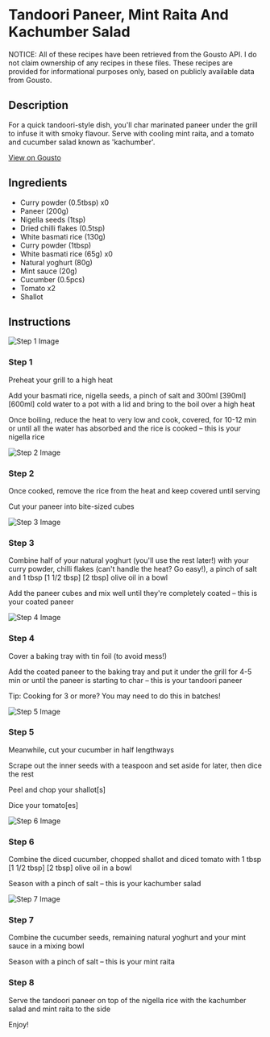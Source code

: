 # Tandoori Paneer, Mint Raita And Kachumber Salad

NOTICE: All of these recipes have been retrieved from the Gousto API. I do not claim ownership of any recipes in these files. These recipes are provided for informational purposes only, based on publicly available data from Gousto.

## Description

For a quick tandoori-style dish, you'll char marinated paneer under the grill to infuse it with smoky flavour. Serve with cooling mint raita, and a tomato and cucumber salad known as 'kachumber'.

[View on Gousto](https://www.gousto.co.uk/recipes/cookbook/tandoori-paneer-mint-raita-and-kachumber-salad)

## Ingredients

- Curry powder (0.5tbsp) x0
- Paneer (200g)
- Nigella seeds (1tsp)
- Dried chilli flakes (0.5tsp)
- White basmati rice (130g)
- Curry powder (1tbsp)
- White basmati rice (65g) x0
- Natural yoghurt (80g)
- Mint sauce (20g)
- Cucumber (0.5pcs)
- Tomato x2
- Shallot

## Instructions

![Step 1 Image](https://production-media.gousto.co.uk/cms/recipe-step-image/step-1-1651599086055-x200.jpg)

### Step 1

Preheat your grill to a high heat

Add your basmati rice, nigella seeds, a pinch of salt and 300ml<span class="text-danger"> <span class="text-purple">[390ml]</span> [600ml]</span> cold water to a pot with a lid and bring to the boil over a high heat

Once boiling, reduce the heat to very low and cook, covered, for 10-12 min or until all the water has absorbed and the rice is cooked – this is your nigella rice

![Step 2 Image](https://production-media.gousto.co.uk/cms/recipe-step-image/step-2-1651599108338-x200.jpg)

### Step 2

Once cooked, remove the rice from the heat and keep covered until serving

Cut your paneer into bite-sized cubes

![Step 3 Image](https://production-media.gousto.co.uk/cms/recipe-step-image/step-3-1651599118638-x200.jpg)

### Step 3

Combine half of your natural yoghurt (you'll use the rest later!) with your curry powder, chilli flakes (can't handle the heat? Go easy!), a pinch of salt and 1 tbsp <span class="text-purple">[1 1/2 tbsp</span>] <span class="text-danger">[2 tbsp]</span> olive oil in a bowl

Add the paneer cubes and mix well until they're completely coated – this is your coated paneer

![Step 4 Image](https://production-media.gousto.co.uk/cms/recipe-step-image/step-4-1651599124766-x200.jpg)

### Step 4

Cover a baking tray with tin foil (to avoid mess!)

Add the coated paneer to the baking tray and put it under the grill for<span class="text-danger"> </span>4-5 min or until the paneer is starting to char – this is your tandoori paneer

Tip: Cooking for 3 or more? You may need to do this in batches!

![Step 5 Image](https://production-media.gousto.co.uk/cms/recipe-step-image/step-5-1651599135052-x200.jpg)

### Step 5

Meanwhile, cut your cucumber in half lengthways

Scrape out the inner seeds with a teaspoon and set aside for later, then dice the rest

Peel and chop your shallot[s]

Dice your tomato[es]

![Step 6 Image](https://production-media.gousto.co.uk/cms/recipe-step-image/step-6-1651599243227-x200.jpg)

### Step 6

Combine the diced cucumber, chopped shallot and diced tomato with 1 tbsp <span class="text-purple">[1 1/2 tbsp]<span class="text-danger"> </span>[2 tbsp]</span> olive oil in a bowl

Season with a pinch of salt – this is your kachumber salad

![Step 7 Image](https://production-media.gousto.co.uk/cms/recipe-step-image/step-7-1651599251815-x200.jpg)

### Step 7

Combine the cucumber seeds, remaining natural yoghurt and your mint sauce in a mixing bowl

Season with a pinch of salt – this is your mint raita

### Step 8

Serve the tandoori paneer on top of the nigella rice with the kachumber salad and mint raita to the side

Enjoy!

